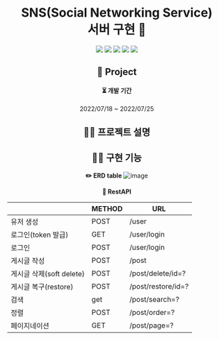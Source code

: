 <div align="center">

# SNS(Social Networking Service) <br/> 서버 구현 💌

<p>
  <img src="https://img.shields.io/badge/Node.js-339933?style=flat&logo=Node.js&logoColor=white"/>
  <img src="https://img.shields.io/badge/Express-000000?style=flat&logo=Express&logoColor=white"/>
  <img src="https://img.shields.io/badge/Docker-2496ED?style=flat&logo=Docker&logoColor=white"/>
  <img src="https://img.shields.io/badge/MySQL-4479A1?style=flat&logo=MySQL&logoColor=white"/>
  <img src="https://img.shields.io/badge/Redis-DC382D?style=flat&logo=Redis&logoColor=white"/>
</p>

## 📒 Project

  <h4> ⏳  개발 기간  </h4> 
  2022/07/18  ~ 2022/07/25
<br/>

## ✍🏻 프로젝트 설명

## 🧚🏻 구현 기능

<b>✏️ ERD table</b>
![image](https://user-images.githubusercontent.com/22606199/180637148-a90bbd2a-475d-4457-aec7-575bbadea1aa.png)

<b> 🍉 RestAPI</b>

|                          | METHOD | URL                |
| ------------------------ | ------ | ------------------ |
| 유저 생성                | POST   | /user              |
| 로그인(token 발급)       | GET    | /user/login        |
| 로그인                   | POST   | /user/login        |
| 게시글 작성              | POST   | /post              |
| 게시글 삭제(soft delete) | POST   | /post/delete/id=?  |
| 게시글 복구(restore)     | POST   | /post/restore/id=? |
| 검색                     | get    | /post/search=?     |
| 정렬                     | POST   | /post/order=?      |
| 페이지네이션             | GET    | /post/page=?       |

</div>
